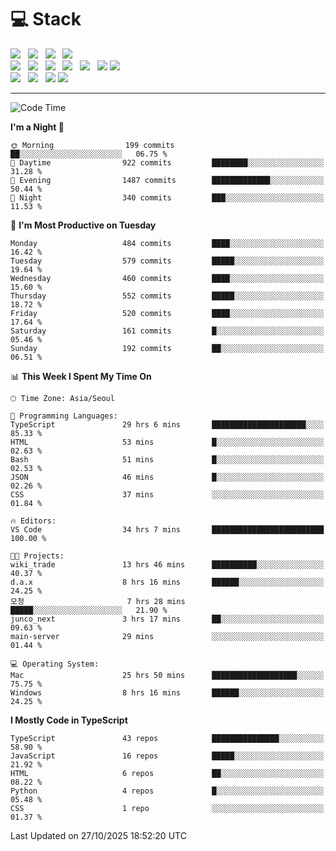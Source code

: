 <h1>💻 Stack</h1>
<div>
 <!-- badge : https://shields.io/ -->
 <!-- icon : https://simpleicons.org/?q=Get -->
 <img src="https://img.shields.io/badge/HTML5-e74c3c?style=flat-square&logo=HTML5&logoColor=white"/> &nbsp 
 <img src="https://img.shields.io/badge/CSS3-0A84FF?style=flat-square&logo=CSS3&logoColor=white"/> &nbsp 
 <img src="https://img.shields.io/badge/JavaScript-FFCD11?style=flat-square&logo=JavaScript&logoColor=white"/> &nbsp 
 <img src="https://img.shields.io/badge/TypeScript-3075C0?style=flat-square&logo=TypeScript&logoColor=white"/>
 <br/>
 <img src="https://img.shields.io/badge/Next-000000?style=flat-square&logo=nextdotjs&logoColor=white"/> &nbsp 
 <img src="https://img.shields.io/badge/React-00BCF6?style=flat-square&logo=React&logoColor=white"/> &nbsp 
 <img src="https://img.shields.io/badge/Redux-764ABC?style=flat-square&logo=Redux&logoColor=white"/> &nbsp
 <img src="https://img.shields.io/badge/Recoil-3578E5?style=flat-square&logo=recoil&logoColor=white"/> &nbsp
 <img src="https://img.shields.io/badge/React-Query-FF4154?style=flat-square&logo=reactquery&logoColor=white"/> &nbsp 
 <img src="https://img.shields.io/badge/styled%2Dcomponents-DB7093?style=flat-square&logo=styled%2Dcomponents&logoColor=white"/>
 <img src="https://img.shields.io/badge/CSS Modules-000000?style=flat-square&logo=CSS Modules&logoColor=white"/> &nbsp 
 <br/>
 <img src="https://img.shields.io/badge/Node-339933?style=flat-square&logo=Node.js&logoColor=white"/> &nbsp 
 <img src="https://img.shields.io/badge/Express-000000?style=flat-square&logo=Express&logoColor=white"/> &nbsp 
 <img src="https://img.shields.io/badge/MongoDB-47A248?style=flat-square&logo=MongoDB&logoColor=white"/>
 <img src="https://img.shields.io/badge/MariaDB-003545?style=flat-square&logo=mariadb&logoColor=white"/>
</div>

<hr>

<!--START_SECTION:waka-->
![Code Time](http://img.shields.io/badge/Code%20Time-3%2C020%20hrs-blue)

**I'm a Night 🦉** 

```text
🌞 Morning                199 commits         ██░░░░░░░░░░░░░░░░░░░░░░░   06.75 % 
🌆 Daytime                922 commits         ████████░░░░░░░░░░░░░░░░░   31.28 % 
🌃 Evening                1487 commits        █████████████░░░░░░░░░░░░   50.44 % 
🌙 Night                  340 commits         ███░░░░░░░░░░░░░░░░░░░░░░   11.53 % 
```
📅 **I'm Most Productive on Tuesday** 

```text
Monday                   484 commits         ████░░░░░░░░░░░░░░░░░░░░░   16.42 % 
Tuesday                  579 commits         █████░░░░░░░░░░░░░░░░░░░░   19.64 % 
Wednesday                460 commits         ████░░░░░░░░░░░░░░░░░░░░░   15.60 % 
Thursday                 552 commits         █████░░░░░░░░░░░░░░░░░░░░   18.72 % 
Friday                   520 commits         ████░░░░░░░░░░░░░░░░░░░░░   17.64 % 
Saturday                 161 commits         █░░░░░░░░░░░░░░░░░░░░░░░░   05.46 % 
Sunday                   192 commits         ██░░░░░░░░░░░░░░░░░░░░░░░   06.51 % 
```


📊 **This Week I Spent My Time On** 

```text
🕑︎ Time Zone: Asia/Seoul

💬 Programming Languages: 
TypeScript               29 hrs 6 mins       █████████████████████░░░░   85.33 % 
HTML                     53 mins             █░░░░░░░░░░░░░░░░░░░░░░░░   02.63 % 
Bash                     51 mins             █░░░░░░░░░░░░░░░░░░░░░░░░   02.53 % 
JSON                     46 mins             █░░░░░░░░░░░░░░░░░░░░░░░░   02.26 % 
CSS                      37 mins             ░░░░░░░░░░░░░░░░░░░░░░░░░   01.84 % 

🔥 Editors: 
VS Code                  34 hrs 7 mins       █████████████████████████   100.00 % 

🐱‍💻 Projects: 
wiki_trade               13 hrs 46 mins      ██████████░░░░░░░░░░░░░░░   40.37 % 
d.a.x                    8 hrs 16 mins       ██████░░░░░░░░░░░░░░░░░░░   24.25 % 
모청                       7 hrs 28 mins       █████░░░░░░░░░░░░░░░░░░░░   21.90 % 
junco_next               3 hrs 17 mins       ██░░░░░░░░░░░░░░░░░░░░░░░   09.63 % 
main-server              29 mins             ░░░░░░░░░░░░░░░░░░░░░░░░░   01.44 % 

💻 Operating System: 
Mac                      25 hrs 50 mins      ███████████████████░░░░░░   75.75 % 
Windows                  8 hrs 16 mins       ██████░░░░░░░░░░░░░░░░░░░   24.25 % 
```

**I Mostly Code in TypeScript** 

```text
TypeScript               43 repos            ███████████████░░░░░░░░░░   58.90 % 
JavaScript               16 repos            █████░░░░░░░░░░░░░░░░░░░░   21.92 % 
HTML                     6 repos             ██░░░░░░░░░░░░░░░░░░░░░░░   08.22 % 
Python                   4 repos             █░░░░░░░░░░░░░░░░░░░░░░░░   05.48 % 
CSS                      1 repo              ░░░░░░░░░░░░░░░░░░░░░░░░░   01.37 % 
```




 Last Updated on 27/10/2025 18:52:20 UTC
<!--END_SECTION:waka-->
